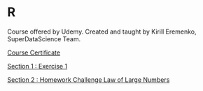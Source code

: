 # R
Course offered by Udemy. Created and taught by Kirill Eremenko, SuperDataScience Team.

[Course Certificate]()

[Section 1 : Exercise 1](https://github.com/MBadriNarayanan/R/blob/master/Section1/Exercise1.R)

[Section 2 : Homework Challenge Law of Large Numbers](https://github.com/MBadriNarayanan/R/blob/master/Section2/HomeworkChallengeLawOfLargeNumbers.R)
